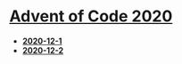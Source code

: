 # [Advent of Code 2020](adventofcode.com)

* [**2020-12-1**](https://adventofcode.com/2020/day/1)
* [**2020-12-2**](https://adventofcode.com/2020/day/2) 
